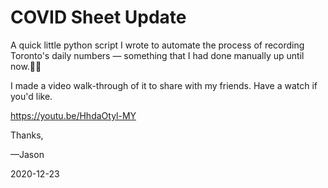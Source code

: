 # COVID Sheet Update
A quick little python script I wrote to automate the process of recording Toronto's daily numbers — something that I had done manually up until now.🤦‍♂️

I made a video walk-through of it to share with my friends. Have a watch if you'd like.

https://youtu.be/HhdaOtyl-MY

Thanks,

—Jason

2020-12-23
